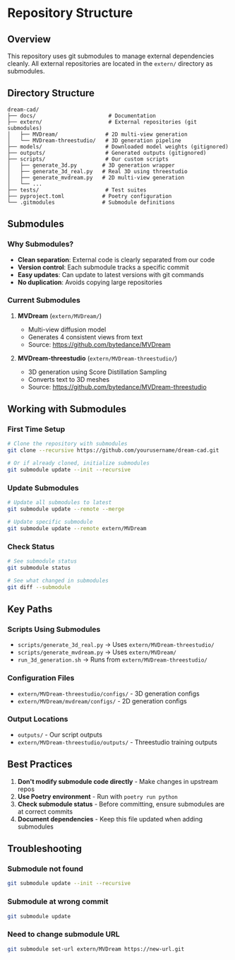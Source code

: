 # Repository Structure

## Overview
This repository uses git submodules to manage external dependencies cleanly. All external repositories are located in the `extern/` directory as submodules.

## Directory Structure

```
dream-cad/
├── docs/                       # Documentation
├── extern/                     # External repositories (git submodules)
│   ├── MVDream/               # 2D multi-view generation
│   └── MVDream-threestudio/   # 3D generation pipeline
├── models/                    # Downloaded model weights (gitignored)
├── outputs/                   # Generated outputs (gitignored)
├── scripts/                   # Our custom scripts
│   ├── generate_3d.py        # 3D generation wrapper
│   ├── generate_3d_real.py   # Real 3D using threestudio
│   ├── generate_mvdream.py   # 2D multi-view generation
│   └── ...
├── tests/                     # Test suites
├── pyproject.toml            # Poetry configuration
└── .gitmodules               # Submodule definitions
```

## Submodules

### Why Submodules?
- **Clean separation**: External code is clearly separated from our code
- **Version control**: Each submodule tracks a specific commit
- **Easy updates**: Can update to latest versions with git commands
- **No duplication**: Avoids copying large repositories

### Current Submodules

1. **MVDream** (`extern/MVDream/`)
   - Multi-view diffusion model
   - Generates 4 consistent views from text
   - Source: https://github.com/bytedance/MVDream

2. **MVDream-threestudio** (`extern/MVDream-threestudio/`)
   - 3D generation using Score Distillation Sampling
   - Converts text to 3D meshes
   - Source: https://github.com/bytedance/MVDream-threestudio

## Working with Submodules

### First Time Setup
```bash
# Clone the repository with submodules
git clone --recursive https://github.com/yourusername/dream-cad.git

# Or if already cloned, initialize submodules
git submodule update --init --recursive
```

### Update Submodules
```bash
# Update all submodules to latest
git submodule update --remote --merge

# Update specific submodule
git submodule update --remote extern/MVDream
```

### Check Status
```bash
# See submodule status
git submodule status

# See what changed in submodules
git diff --submodule
```

## Key Paths

### Scripts Using Submodules
- `scripts/generate_3d_real.py` → Uses `extern/MVDream-threestudio/`
- `scripts/generate_mvdream.py` → Uses `extern/MVDream/`
- `run_3d_generation.sh` → Runs from `extern/MVDream-threestudio/`

### Configuration Files
- `extern/MVDream-threestudio/configs/` - 3D generation configs
- `extern/MVDream/mvdream/configs/` - 2D generation configs

### Output Locations
- `outputs/` - Our script outputs
- `extern/MVDream-threestudio/outputs/` - Threestudio training outputs

## Best Practices

1. **Don't modify submodule code directly** - Make changes in upstream repos
2. **Use Poetry environment** - Run with `poetry run python`
3. **Check submodule status** - Before committing, ensure submodules are at correct commits
4. **Document dependencies** - Keep this file updated when adding submodules

## Troubleshooting

### Submodule not found
```bash
git submodule update --init --recursive
```

### Submodule at wrong commit
```bash
git submodule update
```

### Need to change submodule URL
```bash
git submodule set-url extern/MVDream https://new-url.git
```
